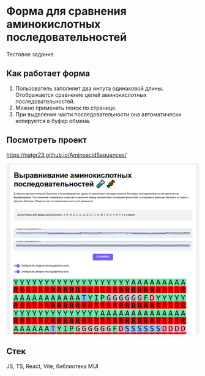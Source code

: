 # Форма для сравнения аминокислотных последовательностей

Тестовое задание. 


## Как работает форма

1. Пользователь заполняет два инпута одинаковой длины. Отображается сравнение цепей аминокислотных последовательностей.
2. Можно применять поиск по странице. 
3. При выделении части последовательности она автоматически копируется в буфер обмена.

## Посмотреть проект

https://natgr23.github.io/AminoacidSequences/

![Превью](image.png)


## Стек

JS, TS, React, Vite, библиотека MUI
